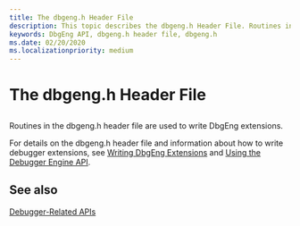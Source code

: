 ```yaml
---
title: The dbgeng.h Header File
description: This topic describes the dbgeng.h Header File. Routines in the dbgeng.h header file are used to write DbgEng extensions.
keywords: DbgEng API, dbgeng.h header file, dbgeng.h
ms.date: 02/20/2020
ms.localizationpriority: medium
---
```


# The dbgeng.h Header File

## <span id="ddk_the_dbgeng_h_header_file_dbg"></span><span id="DDK_THE_DBGENG_H_HEADER_FILE_DBG"></span>

Routines in the dbgeng.h header file are used to write DbgEng extensions.

For details on the dbgeng.h header file and information about how to write debugger extensions, see [Writing DbgEng Extensions](writing-dbgeng-extensions.md) and [Using the Debugger Engine API](using-the-debugger-engine-api.md).

## See also

[Debugger-Related APIs](debugger-related-apis.md)
